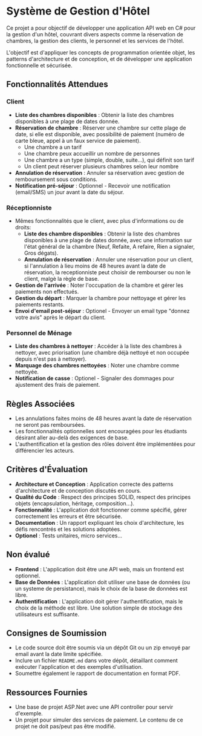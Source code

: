 # Système de Gestion d'Hôtel

Ce projet a pour objectif de développer une application API web en C# pour la gestion d'un hôtel, couvrant divers aspects comme la réservation de chambres, la gestion des clients, le personnel et les services de l'hôtel.

L'objectif est d'appliquer les concepts de programmation orientée objet, les patterns d'architecture et de conception, et de développer une application fonctionnelle et sécurisée.

## Fonctionnalités Attendues

### Client
- **Liste des chambres disponibles** : Obtenir la liste des chambres disponibles à une plage de dates donnée.
- **Réservation de chambre** : Réserver une chambre sur cette plage de date, si elle est disponible, avec possibilité de paiement (numéro de carte bleue, appel à un faux service de paiement).
  - Une chambre a un tarif
  - Une chambre peux accueillir un nombre de personnes
  - Une chambre a un type (simple, double, suite...), qui définit son tarif
  - Un client peut réserver plusieurs chambres selon leur nombre
- **Annulation de réservation** : Annuler sa réservation avec gestion de remboursement sous conditions.
- **Notification pré-séjour** : Optionnel - Recevoir une notification (email/SMS) un jour avant la date du séjour.

### Réceptionniste
- Mêmes fonctionnalités que le client, avec plus d'informations ou de droits:
  - **Liste des chambre disponibles** : Obtenir la liste des chambres disponibles à une plage de dates donnée, avec une information sur l'état général de la chambre (Neuf, Refaite, A refaire, Rien a signaler, Gros dégats).
  - **Annulation de réservation** : Annuler une réservation pour un client, si l'annulation à lieu moins de 48 heures avant la date de réservation, la receptionniste peut choisir de rembourser ou non le client, malgè la règle de base.
- **Gestion de l'arrivée** : Noter l'occupation de la chambre et gérer les paiements non effectués.
- **Gestion du départ** : Marquer la chambre pour nettoyage et gérer les paiements restants.
- **Envoi d'email post-séjour** : Optionel - Envoyer un email type "donnez votre avis" après le départ du client.

### Personnel de Ménage
- **Liste des chambres à nettoyer** : Accéder à la liste des chambres à nettoyer, avec priorisation (une chambre déjà nettoyé et non occupée depuis n'est pas à nettoyer).
- **Marquage des chambres nettoyées** : Noter une chambre comme nettoyée.
- **Notification de casse** : Optionel - Signaler des dommages pour ajustement des frais de paiement.

## Règles Associées
- Les annulations faites moins de 48 heures avant la date de réservation ne seront pas remboursées.
- Les fonctionnalités optionnelles sont encouragées pour les étudiants désirant aller au-delà des exigences de base.
- L'authentification et la gestion des rôles doivent être implémentées pour différencier les acteurs.

## Critères d'Évaluation
- **Architecture et Conception** : Application correcte des patterns d'architecture et de conception discutés en cours.
- **Qualité du Code** : Respect des principes SOLID, respect des principes objets (encapsulation, héritage, composition...).
- **Fonctionnalité** : L'application doit fonctionner comme spécifié, gérer correctement les erreurs et être sécurisée.
- **Documentation** : Un rapport expliquant les choix d'architecture, les défis rencontrés et les solutions adoptées.
- **Optionel** : Tests unitaires, micro services...

## Non évalué
- **Frontend** : L'application doit être une API web, mais un frontend est optionnel.
- **Base de Données** : L'application doit utiliser une base de données (ou un systeme de persistance), mais le choix de la base de données est libre.
- **Authentification** : L'application doit gérer l'authentification, mais le choix de la méthode est libre. Une solution simple de stockage des utilisateurs est suffisante.

## Consignes de Soumission
- Le code source doit être soumis via un dépôt Git ou un zip envoyé par email avant la date limite spécifiée.
- Inclure un fichier `README.md` dans votre dépôt, détaillant comment exécuter l'application et des exemples d'utilisation.
- Soumettre également le rapport de documentation en format PDF.

## Ressources Fournies
- Une base de projet ASP.Net avec une API controller pour servir d'exemple.
- Un projet pour simuler des services de paiement. Le contenu de ce projet ne doit pas/peut pas être modifié.
